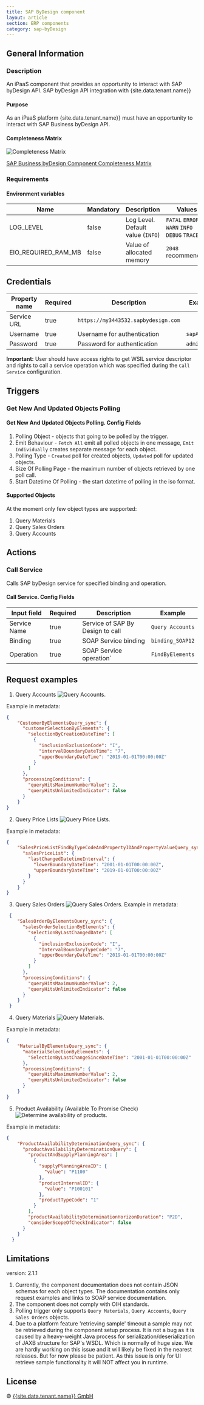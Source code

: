 ```yaml
---
title: SAP ByDesign component
layout: article
section: ERP components
category: sap-byDesign
---
```


## General Information
### Description
An iPaaS component that provides an opportunity to interact with SAP byDesign API.
SAP byDesign API integration with {site.data.tenant.name}}

#### Purpose
As an iPaaS platform {site.data.tenant.name}} must have an opportunity to interact with SAP Business byDesign API.

#### Completeness Matrix
![Completeness Matrix](https://user-images.githubusercontent.com/8449044/64691726-11cac980-d49c-11e9-9257-01a3770c2f4a.png)

[SAP Business byDesign Component Completeness Matrix](https://docs.google.com/spreadsheets/d/1j4dlUIkKxYmx-cFHrECUCw6PI2wGLcTZx2RZimaSoEY/edit?usp=sharing)

### Requirements
#### Environment variables 
| Name | Mandatory | Description | Values |
|---------------------|-------|-----------------------------------|-----------------------------------------------|
| LOG_LEVEL           | false | Log Level. Default value (`INFO`) | `FATAL` `ERROR` `WARN` `INFO` `DEBUG` `TRACE` |
| EIO_REQUIRED_RAM_MB | false | Value of allocated memory         | `2048` recommended                            |

## Credentials
| Property name | Required | Description | Example|
|-------------|--------|-------------------------------------|--------------|
| Service URL | true   | `https://my3443532.sapbydesign.com` |              |
| Username    | true   | Username for authentication         | `sapAdmin`   |
| Password    | true   | Password for authentication         | `adminPassw` |

**Important:** User should have access rights to get WSIL service descriptor and rights to call a service operation which was specified during the `Call Service` configuration.

## Triggers
### Get New And Updated Objects Polling
#### Get New And Updated Objects Polling. Config Fields
1. Polling Object - objects that going to be polled by the trigger.
2. Emit Behaviour - `Fetch All` emit all polled objects in one message, `Emit Individually` creates separate message for each object.
3. Polling Type - `Created` poll for created objects, `Updated` poll for updated objects.
4. Size Of Polling Page - the maximum number of objects retrieved by one poll call.
5. Start Datetime Of Polling - the start datetime of polling in the iso format.

#### Supported Objects
At the moment only few object types are supported:
1. Query Materials
2. Query Sales Orders
3. Query Accounts

## Actions
### Call Service
Calls SAP byDesign service for specified binding and operation.

#### Call Service. Config Fields
| Input field | Required | Description | Example|
|--------------|------|----------------------------------|------------------|
| Service Name | true | Service of SAP By Design to call | `Query Accounts` |
| Binding      | true | SOAP Service binding             | `binding_SOAP12` |
| Operation    | true | SOAP Service operation`          | `FindByElements` |


## Request examples

1.  Query Accounts ![Query Accounts](img/action-query-accounts.png). 

Example in metadata:
```json
{
    "CustomerByElementsQuery_sync": {
      "customerSelectionByElements": {
        "selectionByCreationDateTime": [
          {
            "inclusionExclusionCode": "I",
            "intervalBoundaryDateTime": "7",
            "upperBoundaryDateTime": "2019-01-01T00:00:00Z"
          }
        ]
      },
      "processingConditions": {
        "queryHitsMaximumNumberValue": 2,
        "queryHitsUnlimitedIndicator": false
      }
    }
}
```
2.  Query Price Lists ![Query Price Lists](img/action-query-pricelists.png). 

Example in metadata:
```json
{
    "SalesPriceListFindByTypeCodeAndPropertyIDAndPropertyValueQuery_sync": {
      "salesPriceList": {
        "lastChangedDatetimeInterval": {
          "lowerBoundaryDateTime": "2001-01-01T00:00:00Z",
          "upperBoundaryDateTime": "2019-01-01T00:00:00Z"
        }
      }
    }
}
```
3.  Query Sales Orders ![Query Sales Orders](img/action-query-salesorders.png). 
Example in metadata:
```json
 {
    "SalesOrderByElementsQuery_sync": {
      "salesOrderSelectionByElements": {
        "selectionByLastChangedDate": [
          {
            "inclusionExclusionCode": "I",
            "IntervalBoundaryTypeCode": "7",
            "upperBoundaryDateTime": "2019-01-01T00:00:00Z"
          }
        ]
      },
      "processingConditions": {
        "queryHitsMaximumNumberValue": 2,
        "queryHitsUnlimitedIndicator": false
      }
    }
 }
```
4.  Query Materials ![Query Materials](img/action-query-materials.png). 

Example in metadata:
```json
{
    "MaterialByElementsQuery_sync": {
      "materialSelectionByElements": {
        "SelectionByLastChangeSinceDateTime": "2001-01-01T00:00:00Z"
      },
      "processingConditions": {
        "queryHitsMaximumNumberValue": 2,
        "queryHitsUnlimitedIndicator": false
      }
    }
}
```

5.  Product Availability (Available To Promise Check) ![Determine availability of products](img/action-determine-availability.png). 

Example in metadata:
```json
{
    "ProductAvailabilityDeterminationQuery_sync": {
      "productAvailabilityDeterminationQuery": {
        "productAndSupplyPlanningArea": [
          {
            "supplyPlanningAreaID": {
              "value": "P1100"
            },
            "productInternalID": {
              "value": "P100101"
            },
            "productTypeCode": "1"
          }
        ],
        "productAvailabilityDeterminationHorizonDuration": "P2D",
        "considerScopeOfCheckIndicator": false
      }
    }
  }
```


## Limitations 
version: 2.1.1

1. Currently, the component documentation does not contain JSON schemas for each object types. The documentation contains only request examples and links to SOAP service documentation. 
2. The component does not comply with OIH standards.
3. Polling trigger only supports `Query Materials`, `Query Accounts`, `Query Sales Orders` objects.
4. Due to a platform feature 'retrieving sample' timeout a sample may not be retrieved during the component setup process. It is not a bug as it is caused by a heavy-weight Java process for serialization/deserialization of JAXB structure for SAP's WSDL. Which is normally of huge size. We are hardly working on this issue and it will likely be fixed in the nearest releases. But for now please be patient. As this issue is only for UI retrieve sample functionality it will NOT affect you in runtime.

## License

© [{{site.data.tenant.name}} GmbH](https://www.{{site.data.tenant.name}})
